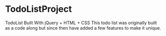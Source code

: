 # TodoListProject
TodoList Built With jQuery + HTML + CSS
This todo list was originally built as a code along but since then have added a few features to make it unique.

